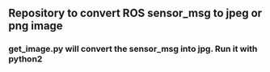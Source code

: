 ## Repository to convert ROS sensor_msg to jpeg or png image

### get_image.py will convert the sensor_msg into jpg. Run it with python2